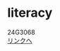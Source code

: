 # literacy

<html>
  24G3068<br>
  <a href="https://shuyasawa.github.io/literacy/link.html">リンクへ
  </html>
